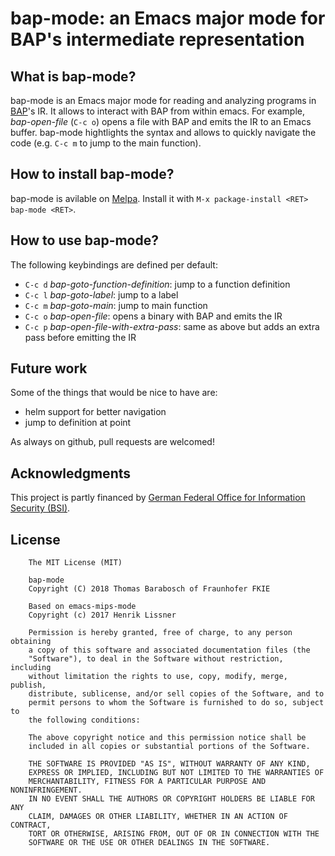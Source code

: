 # bap-mode: an Emacs major mode for BAP's intermediate representation

## What is bap-mode?

bap-mode is an Emacs major mode for reading and analyzing programs in [BAP](https://github.com/BinaryAnalysisPlatform/bap)'s IR. It allows to interact with BAP from within emacs. For example, *bap-open-file* (`C-c o`) opens a file with BAP and emits the IR to an Emacs buffer. bap-mode hightlights the syntax and allows to quickly navigate the code (e.g. `C-c m` to jump to the main function).

## How to install bap-mode?

bap-mode is avilable on [Melpa](https://melpa.org/). Install it with `M-x package-install <RET> bap-mode <RET>`.

## How to use bap-mode?

The following keybindings are defined per default:
- `C-c d` *bap-goto-function-definition*: jump to a function definition
- `C-c l` *bap-goto-label*: jump to a label
- `C-c m` *bap-goto-main*: jump to main function
- `C-c o` *bap-open-file*: opens a binary with BAP and emits the IR
- `C-c p` *bap-open-file-with-extra-pass*: same as above but adds an extra pass before emitting the IR

## Future work

Some of the things that would be nice to have are:
- helm support for better navigation
- jump to definition at point

As always on github, pull requests are welcomed!

## Acknowledgments
This project is partly financed by [German Federal Office for Information Security (BSI)](https://www.bsi.bund.de). 

## License
```
    The MIT License (MIT)

    bap-mode
    Copyright (C) 2018 Thomas Barabosch of Fraunhofer FKIE
    
    Based on emacs-mips-mode
    Copyright (c) 2017 Henrik Lissner
    
    Permission is hereby granted, free of charge, to any person obtaining
    a copy of this software and associated documentation files (the
    "Software"), to deal in the Software without restriction, including
    without limitation the rights to use, copy, modify, merge, publish,
    distribute, sublicense, and/or sell copies of the Software, and to
    permit persons to whom the Software is furnished to do so, subject to
    the following conditions:

    The above copyright notice and this permission notice shall be
    included in all copies or substantial portions of the Software.

    THE SOFTWARE IS PROVIDED "AS IS", WITHOUT WARRANTY OF ANY KIND,
    EXPRESS OR IMPLIED, INCLUDING BUT NOT LIMITED TO THE WARRANTIES OF
    MERCHANTABILITY, FITNESS FOR A PARTICULAR PURPOSE AND NONINFRINGEMENT.
    IN NO EVENT SHALL THE AUTHORS OR COPYRIGHT HOLDERS BE LIABLE FOR ANY
    CLAIM, DAMAGES OR OTHER LIABILITY, WHETHER IN AN ACTION OF CONTRACT,
    TORT OR OTHERWISE, ARISING FROM, OUT OF OR IN CONNECTION WITH THE
    SOFTWARE OR THE USE OR OTHER DEALINGS IN THE SOFTWARE.
```
